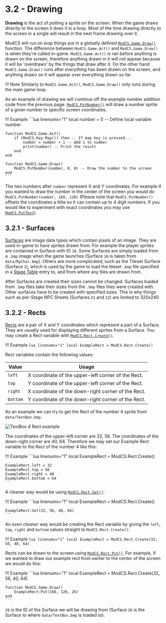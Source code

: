 # 3.2 - Drawing

**Drawing** is the act of putting a sprite on the screen. When the game draws directly to the screen it does it in a loop. Most of the time drawing directly to the screen in a single will result in the next frame drawing over it.

ModCS will run on loop things put in a globally defined [`ModCS.Game.Draw()`](/api/game/#modcsgamedraw) function. The difference between `ModCS.Game.Act()` and `ModCS.Game.Draw()` is when they're called in-game. `ModCS.Game.Act()` is ran before anything is drawn on the screen, therefore anything drawn in it will not appear because it will be 'overdrawn' by the things that draw after it. On the other hand `ModCS.Game.Draw()` runs after *everything* has been drawn on the screen, and anything drawn on it will appear over everything drawn so far.

!!! Note
	Similarly to `ModCS.Game.Act()`, `ModCS.Game.Draw()` only runs during the main game loop.

As an example of drawing we will continue off the example number addition code from the previous page. [`ModCS.PutNumber()`](/api/modcs/#modcsputnumber) will draw a number sprite of a given number to specific screen coordinates.

!!! Example
	```lua linenums="1"
	local number = 0 -- Define local variable number
	

	function ModCS.Game.Act()
		if (ModCS.Key.Map()) then -- If map key is pressed...
			number = number + 1 -- Add 1 to number
			print(number) -- Print the result
		end
	end
	
	function ModCS.Game.Draw()
		ModCS.PutNumber(number, 0, 0) -- Draw the number to the screen
	end
	```

The two numbers after `number` represent X and Y coordinates. For example if you wanted to draw the number in the center of the screen you would do `ModCS.PutNumber(number, 160, 120)` (Please note that `ModCS.PutNumber()` offsets the coordinates a little so it can contain up to 4 digit numbers. If you would like to experiment with exact coordinates you may use [`ModCS.PutText`](/api/modcs/#modcsputtext)).

## 3.2.1 - Surfaces

[Surfaces](/api/drawing/surface/) are image data types which contain pixels of an image. They are used in-game to have sprites drawn from. For example the player sprites are contained in Surface with ID `16`. Some Surfaces are simply loaded from a `.bmp` image when the game launches (Surface `16` is taken from `data/MyChar.bmp`). Others are more complicated, such as the Tileset Surface (Surface `2`), which is used by the game to load the tileset `.bmp` file specified in a [Stage Table](/api/stage/#stage-table) entry to, and from where any tiles are drawn from.

After Surfaces are created their sizes cannot be changed. Surfaces loaded from `.bmp` files take their sizes from the `.bmp` files they were created with. Other surfaces have to be created with specified sizes. This is why things such as per-Stage NPC Sheets (Surfaces `21` and `22`) are limited to 320x240.

## 3.2.2 - Rects

[Rects](/api/drawing/rect/) are a pair of X and Y coordinates which represent a part of a Surface. They are usually used for displaying different sprites from a Surface. You may create a Rect variable with [`ModCS.Rect.Create()`](/api/drawing/rect/#modcsrectcreate).

!!! Example
	```lua linenums="1"
	local ExampleRect = ModCS.Rect.Create()
	```

Rect variables contain the following values:

| Value    | Usage                                              |
| -------- | -------------------------------------------------- |
| `left`   | X coordinate of the upper-left corner of the Rect. |
| `top`    | Y coordinate of the upper-left corner of the Rect. |
| `right`  | X coordinate of the down-right corner of the Rect. |
| `bottom` | Y coordinate of the down-right corner of the Rect. |

As an example we can try to get the Rect of the number 4 sprite from `data/TextBox.bmp`.

![TextBox 4 Rect example](/assets/images/drawing/Rect.png)

The coordinates of the upper-left corner are 32, 56. The coordinates of the down-right corner are 40, 64. Therefore we may set our Example Rect variable to the Rect of the number 4 like this:

!!! Example
	```lua linenums="1"
	local ExampleRect = ModCS.Rect.Create()
	
	ExampleRect.left = 32
	ExampleRect.top = 56
	ExampleRect.right = 40
	ExampleRect.bottom = 64
	```

A cleaner way would be using [`ModCS.Rect.Set()`](/api/drawing/rect/#modcsrectset):

!!! Example
	```lua linenums="1"
	local ExampleRect = ModCS.Rect.Create()
	
	ExampleRect:Set(32, 56, 40, 64)
	```
	
An *even cleaner* way would be creating the Rect variable by giving the `left`, `top`, `right` and `bottom` values straight to `ModCS.Rect.Create()`:

!!! Example
	```lua linenums="1"
	local ExampleRect = ModCS.Rect.Create(32, 56, 40, 64)
	```

Rects can be drawn to the screen using [`ModCS.Rect.Put()`](/api/drawing/rect/#modcsrectput). For example, if we wanted to draw our example rect from earlier to the center of the screen we would do this:

!!! Example
	```lua linenums="1"
	local ExampleRect = ModCS.Rect.Create(32, 56, 40, 64)
	
	function ModCS.Game.Draw()
		ExampleRect:Put(160, 120, 26)
	end
	```
	
`26` is the ID of the Surface we will be drawing from (Surface `26` is the Surface to where `data/TextBox.bmp` is loaded to).